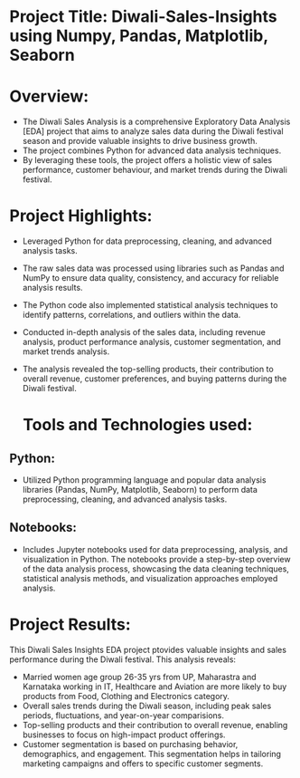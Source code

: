 # Project Title: Diwali-Sales-Insights using Numpy, Pandas, Matplotlib, Seaborn
# Overview:

* The Diwali Sales Analysis  is a comprehensive Exploratory Data Analysis [EDA] project that aims to analyze sales data during the Diwali festival season and provide valuable insights to drive business growth.
* The project combines Python for advanced data analysis techniques.
* By leveraging these tools, the project offers a holistic view of sales performance, customer behaviour, and market trends during the Diwali festival.

# Project Highlights:
* Leveraged Python for data preprocessing, cleaning, and advanced analysis tasks.

 * The raw sales data was processed using libraries such as Pandas and NumPy to ensure data quality, consistency, and accuracy for reliable analysis results.
 
* The Python code also implemented statistical analysis techniques to identify patterns, correlations, and outliers within the data.

* Conducted in-depth analysis of the sales data, including revenue analysis, product performance analysis, customer segmentation, and market trends analysis.

* The analysis revealed the top-selling products, their contribution to overall revenue, customer preferences, and buying patterns during the Diwali festival.

  # Tools and Technologies used:
 ## Python:
 * Utilized Python programming language and popular data analysis libraries (Pandas, NumPy, Matplotlib, Seaborn) to perform data preprocessing, cleaning, and advanced analysis tasks.
## Notebooks: 
* Includes Jupyter notebooks used for data preprocessing, analysis, and visualization in Python. The notebooks provide a step-by-step overview of the data analysis process, showcasing the data cleaning techniques, statistical analysis methods, and visualization approaches employed analysis.

# Project Results:
This Diwali Sales Insights EDA project ptovides valuable insights and sales performance during the Diwali festival. This analysis reveals:
* Married women age group 26-35 yrs from UP, Maharastra and Karnataka working in IT, Healthcare and Aviation are more likely to buy products from Food, Clothing and Electronics category.
* Overall sales trends during the Diwali season, including peak sales periods, fluctuations, and year-on-year comparisions.
* Top-selling products and their contribution to overall revenue, enabling businesses to focus on high-impact product offerings.
* Customer segmentation is based on purchasing behavior, demographics, and engagement. This segmentation helps in tailoring marketing campaigns and offers to specific customer segments.
